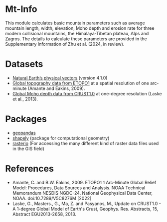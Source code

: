 # Mt-Info
This module calculates basic mountain parameters such as average mountain length, width, elevation, Moho depth and erosion rate for three modern collisional mountains, the Himalaya-Tibetan plateau, Alps and Zagros. The details to calculate these parameters are provided in the Supplementary Information of Zhu et al. (2024, in review).

 # Datasets
- [Natural Earth’s physical vectors](https://www.naturalearthdata.com/downloads/50m-physical-vectors/50m-physical-labels/) (version 4.1.0)
- [Global topography data from ETOPO1](https://www.ncei.noaa.gov/products/etopo-global-relief-model) at a spatial resolution of one arc-minute (Amante and Eakins, 2009).
- [Global Moho depth data from CRUST1.0](https://igppweb.ucsd.edu/~gabi/crust1.html) at one-degree resolution (Laske et al., 2013).

# Packages
- [geopandas](https://geopandas.org/)
- [shapely](https://shapely.readthedocs.io/en/stable/manual.html) (package for computational geometry)
- [rasterio](https://rasterio.readthedocs.io/en/latest/intro.html) (For accessing the many different kind of raster data files used in the GIS field)

# References
- Amante, C. and B.W. Eakins, 2009. ETOPO1 1 Arc-Minute Global Relief Model: Procedures, Data Sources and Analysis. NOAA Technical Memorandum NESDIS NGDC-24. National Geophysical Data Center, NOAA. doi:10.7289/V5C8276M [2022]
- Laske, G., Masters., G., Ma, Z. and Pasyanos, M., Update on CRUST1.0 - A 1-degree Global Model of Earth's Crust, Geophys. Res. Abstracts, 15, Abstract EGU2013-2658, 2013.
